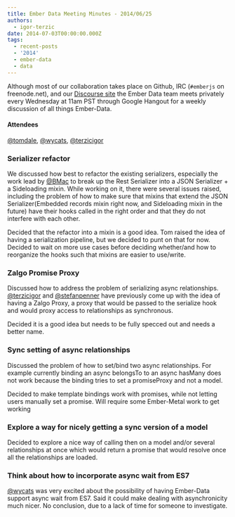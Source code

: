 ```yaml
---
title: Ember Data Meeting Minutes - 2014/06/25
authors:
  - igor-terzic
date: 2014-07-03T00:00:00.000Z
tags:
  - recent-posts
  - '2014'
  - ember-data
  - data
---
```



Although most of our collaboration takes place on Github, IRC
(`#emberjs` on freenode.net), and our [Discourse site](http://discuss.emberjs.com/)
the Ember Data team meets privately every
Wednesday at 11am PST through Google Hangout for a weekly
discussion of all things Ember-Data.

#### Attendees

<!--   [@ebryn](https://twitter.com/ebryn),
  [@krisselden](https://twitter.com/krisselden),
  [@machty](https://twitter.com/machty),
  [@rwjblue](https://twitter.com/rwjblue),
  [@trek](https://twitter.com/trek),
  [@stefanpenner](https://twitter.com/stefanpenner),
  [@wagenet](https://twitter.com/wagenet),
  [@tomdale](https://twitter.com/tomdale),
  [@wifelette](https://twitter.com/wifelette),
  [@wycats](https://twitter.com/wycats)
  [@terzicigor](https://twitter.com/terzicigor) -->

[@tomdale](https://twitter.com/tomdale),
[@wycats](https://twitter.com/wycats),
[@terzicigor](https://twitter.com/terzicigor)

### Serializer refactor
We discussed how best to refactor the existing serializers, especially the work lead by [@BMac](https://twitter.com/BezoMaxo) to break up the
Rest Serializer into a JSON Serializer + a Sideloading mixin. While working on it, there were several issues raised, including the problem of
how to make sure that mixins that extend the JSON Serializer(Embedded records mixin right now, and Sideloading mixin in the future) have their
hooks called in the right order and that they do not interfere with each other.

Decided that the refactor into a mixin is a good idea.
Tom raised the idea of having a serialization pipeline, but we decided to punt on that for now.
Decided to wait on more use cases before deciding whether/and how to reorganize the hooks such that mixins are easier to use/write.

### Zalgo Promise Proxy
Discussed how to address the problem of serializing async relationships.
[@terzicigor](https://twitter.com/terzicigor) and [@stefanpenner](https://twitter.com/stefanpenner) have previously come up with the idea of having
a Zalgo Proxy, a proxy that would be passed to the serialize hook and would proxy access to relationships as synchronous.

Decided it is a good idea but needs to be fully specced out and needs a better name.

### Sync setting of async relationships

Discussed the problem of how to set/bind two async relationships. For example currently binding an async belongsTo
to an async hasMany does not work because the binding tries to set a promiseProxy and not a model.

Decided to make template bindings work with promises, while not letting users manually set a promise.
Will require some Ember-Metal work to get working

### Explore a way for nicely getting a sync version of a model
Decided to explore a nice way of calling then on a model and/or several relationships at once which would return a promise
that would resolve once all the relationships are loaded.

### Think about how to incorporate async wait from ES7
[@wycats](https://twitter.com/wycats) was very excited about the possibility of having Ember-Data support async wait from ES7.
Said it could make dealing with asynchronicity much nicer. No conclusion, due to a lack of time for someone to investigate.


